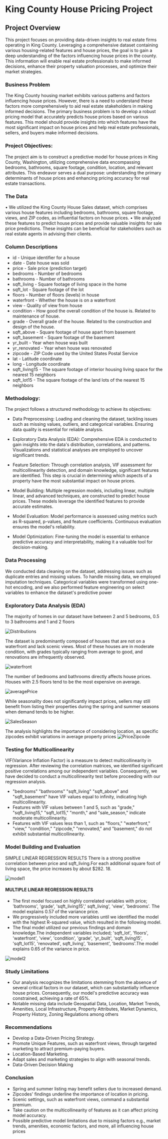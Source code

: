 # King County House Pricing Project 
## Project Overview

This project focuses on providing data-driven insights to real estate firms operating in King County. Leveraging a comprehensive dataset containing various housing-related features and house prices, the goal is to gain a deep understanding of the factors influencing house prices in the county. This information will enable real estate professionals to make informed decisions, enhance their property valuation processes, and optimize their market strategies.
### Business Problem

The King County housing market exhibits various patterns and factors influencing house prices. However, there is a need to understand these factors more comprehensively to aid real estate stakeholders in making informed decisions. The primary business problem is to develop a robust pricing model that accurately predicts house prices based on various features. This model should provide insights into which features have the most significant impact on house prices and help real estate professionals, sellers, and buyers make informed decisions.

### Project Objectives:
The project aim is to construct a predictive model for house prices in King County, Washington, utilizing comprehensive data encompassing bedrooms, bathrooms, square footage, condition, location, and relevant attributes. This endeavor serves a dual purpose: understanding the primary determinants of house prices and enhancing pricing accuracy for real estate transactions.

### The Data

• We utilized the King County House Sales dataset, 
which comprises various house features including 
bedrooms,  bathrooms,  square  footage,  views, 
and ZIP codes,  as influential factors on house 
prices.
• We  analyzed  these  features  to  predict  house 
prices and provide valuable insights for sale price 
predictions. These insights can be beneficial for 
stakeholders  such  as  real  estate  agents  in 
advising their clients.

### Column Descriptions
* id - Unique identifier for a house
* date - Date house was sold
* price - Sale price (prediction target)
* bedrooms - Number of bedrooms
* bathrooms - Number of bathrooms
* sqft_living - Square footage of living space in the home
* sqft_lot - Square footage of the lot
* floors - Number of floors (levels) in house
* waterfront - Whether the house is on a waterfront
* view - Quality of view from house
* condition - How good the overall condition of the house is. Related to maintenance of house.
* grade - Overall grade of the house. Related to the construction and design of the house.
* sqft_above - Square footage of house apart from basement
* sqft_basement - Square footage of the basement
* yr_built - Year when house was built
* yr_renovated - Year when house was renovated
* zipcode - ZIP Code used by the United States Postal Service
* lat - Latitude coordinate
* long - Longitude coordinate
* sqft_living15 - The square footage of interior housing living space for the nearest 15 neighbors
* sqft_lot15 - The square footage of the land lots of the nearest 15 neighbors

### Methodology:
The project follows a structured methodology to achieve its objectives:

* Data Preprocessing: Loading and cleaning the dataset, tackling issues such as missing values, outliers, and categorical variables. Ensuring data quality is essential for reliable analysis.

* Exploratory Data Analysis (EDA): Comprehensive EDA is conducted to gain insights into the data's distribution, correlations, and patterns. Visualizations and statistical analyses are employed to uncover significant trends.

* Feature Selection: Through correlation analysis, VIF assessment for multicollinearity detection, and domain knowledge, significant features are identified. This step is crucial in determining which aspects of a property have the most substantial impact on house prices.
  
* Model Building: Multiple regression models, including linear, multiple linear, and advanced techniques, are constructed to predict house prices. These models leverage the identified features to provide accurate estimates.
  
* Model Evaluation: Model performance is assessed using metrics such as R-squared, p-values, and feature coefficients. Continuous evaluation ensures the model's reliability.

* Model Optimization: Fine-tuning the model is essential to enhance predictive accuracy and interpretability, making it a valuable tool for decision-making.

### Data Processing
We conducted data cleaning on the dataset, addressing issues such as duplicate entries and missing values. To handle missing data, we employed imputation techniques. Categorical variables were transformed using one-hot encoding, and we also performed feature engineering on select variables to enhance the dataset's predictive power

### Exploratory Data Analysis (EDA)
The  majority  of  homes  in  our dataset have between 2 and 5 bedrooms,  0.5  to  3  bathrooms  and 1 and 2 floors

![Distributions](https://github.com/ericwambua/dsc-phase-2-project-v2-3/assets/133090475/09a55fa6-f460-40ff-a8f2-4060c12d3fff)


The  dataset  is  predominantly composed  of  houses  that  are  not on  a  waterfront  and  lack  scenic views. Most  of  these  houses  are  in moderate  condition,  with  grades typically  ranging  from  average  to good,  and  renovations  are infrequently observed. 

![waterfront](https://github.com/ericwambua/dsc-phase-2-project-v2-3/assets/133090475/bfa58287-0e5f-44dd-834e-2d564890556e)



The number of bedrooms and bathrooms  directly  affects house prices. Houses with 2.5 floors tend to be  the  most  expensive  on average.

![averagePrice](https://github.com/ericwambua/dsc-phase-2-project-v2-3/assets/133090475/00ee2da6-1eff-4168-84a0-c59b44b98326)

While  seasonality  does  not significantly impact prices, sellers may still benefit from listing their properties during  the  spring  and  summer seasons  when  demand  tends  to  be higher.

![SalesSeason](https://github.com/ericwambua/dsc-phase-2-project-v2-3/assets/133090475/bae61ec9-346a-48c9-98d5-a790ec6c164f)


The analysis highlights the importance of considering location, as specific zipcodes exhibit variations in average property prices
![PriceZipcode](https://github.com/ericwambua/dsc-phase-2-project-v2-3/assets/133090475/852aace6-0a7d-4d55-977c-43c7234a46bc)

### Testing for Multicollinearity
VIF(Variance Inflation Factor) is a measure to detect multicollinearity in regression.
After reviewing the correlation matrices, we identified significant positive correlations among our independent variables. Consequently, we have decided to conduct a multicollinearity test before proceeding with our regression analysis.
* "bedrooms" "bathrooms" "sqft_living" "sqft_above" and "sqft_basement" have VIF values equal to infinity, indicating high multicollinearity. 
* Features with VIF values between 1 and 5, such as "grade," "sqft_living15," "sqft_lot15," "month," and "sale_season," indicate moderate multicollinearity. 
* Features with VIF values less than 1, such as "floors," "waterfront," "view," "condition," "zipcode," "renovated," and "basement," do not exhibit substantial multicollinearity.

### Model Building and Evaluation
SIMPLE LINEAR REGRESSION RESULTS
There  is  a  strong  positive correlation  between  price  and sqft_living.For each additional square foot of living  space,  the  price  increases by about $282. 18.


![model1](https://github.com/ericwambua/dsc-phase-2-project-v2-3/assets/133090475/17708d17-692d-4f0b-aa51-383d4dc5d493)


#### MULTIPLE LINEAR REGRESSION RESULTS
* The first model focused on highly correlated  variables  with  price; 'bathrooms',  'grade', 'sqft_living15',' sqft_living', 'view', 'bedrooms'.
 The model explains 0.57  of the variance price.
* We progressively included more variables until we identified the model with the highest R-squared value, which resulted in the following model.
* The  final  model  utilized  our previous  findings  and  domain knowledge.The  independent  variables  included; 'sqft_lot',  'floors',  'waterfront',  'view', 'condition',  'grade',  'yr_built', 'sqft_living15',  'sqft_lot15',  'renovated', sqft_living', 'basement', 'bedrooms'.The  model  explains  0.65  of  the variance in price.

![model2](https://github.com/ericwambua/dsc-phase-2-project-v2-3/assets/133090475/54d2c90a-0dcb-454e-8f20-7e73fc04ce1b)


### Study Limitations
* Our analysis recognizes the limitations stemming from the absence 
of several critical factors in our dataset, which can substantially 
influence  house  prices.  Consequently,  our  model's  predictive 
accuracy was constrained, achieving a rate of 65%. 
* Notable  missing  data  include  Geospatial  Data,  Location,  Market 
Trends, Amenities, Local Infrastructure,  Property Attributes, Market 
Dynamics, Property History, Zoning Regulations among others

### Recommendations
* Develop a Data-Driven Pricing Strategy.
* Promote Unique Features, such as waterfront views, through 
targeted marketing to attract premium-paying buyers.
* Location-Based Marketing.
* Adapt sales and marketing strategies to align with seasonal 
trends.
* Data-Driven Decision Making
### Conclusion
* Spring  and  summer  listing  may  benefit  sellers  due  to  increased 
demand.
* Zipcodes' findings underline the importance of location in pricing. 
* Scenic settings, such as waterfront views, command a substantial 
premium.
* Take caution on the multicollinearity of features as it can affect pricing 
model accuracy. 
* Possible  predictive  model  limitations  due  to  missing  factors  e.g., 
market trends, amenities, economic factors, and more, all influencing house prices







